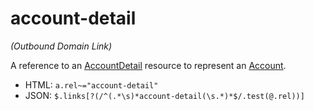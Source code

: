﻿# account-detail

_(Outbound Domain Link)_

A reference to an [AccountDetail](../models/AccountDetail.md) resource to represent an [Account](../concepts/Account.md).

* HTML: `a.rel~="account-detail"`
* JSON: `$.links[?(/^(.*\s)*account-detail(\s.*)*$/.test(@.rel))]`
